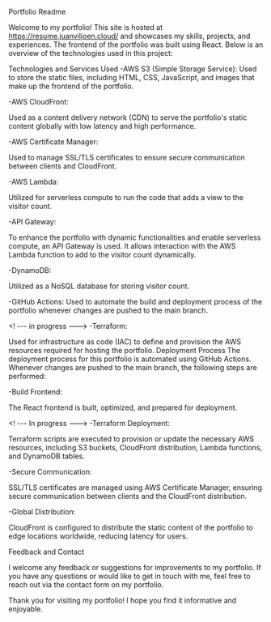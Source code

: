 Portfolio Readme

Welcome to my portfolio! This site is hosted at https://resume.juanviljoen.cloud/ and showcases my skills, projects, and experiences. The frontend of the portfolio was built using React. Below is an overview of the technologies used in this project:

Technologies and Services Used
-AWS S3 (Simple Storage Service):
Used to store the static files, including HTML, CSS, JavaScript, and images that make up the frontend of the portfolio.

-AWS CloudFront:

Used as a content delivery network (CDN) to serve the portfolio's static content globally with low latency and high performance.

-AWS Certificate Manager:

Used to manage SSL/TLS certificates to ensure secure communication between clients and CloudFront.

-AWS Lambda:

Utilized for serverless compute to run the code that adds a view to the visitor count.

-API Gateway: 

To enhance the portfolio with dynamic functionalities and enable serverless compute, an API Gateway is used. It allows interaction with the AWS Lambda function to add to the visitor count dynamically.

-DynamoDB:

Utilized as a NoSQL database for storing visitor count.

-GitHub Actions:
Used to automate the build and deployment process of the portfolio whenever changes are pushed to the main branch.

 <! --- in progress ---> -Terraform:
 
Used for infrastructure as code (IAC) to define and provision the AWS resources required for hosting the portfolio.
Deployment Process
The deployment process for this portfolio is automated using GitHub Actions. Whenever changes are pushed to the main branch, the following steps are performed:

-Build Frontend:

The React frontend is built, optimized, and prepared for deployment.

 <! --- In progress ---> 
-Terraform Deployment:

Terraform scripts are executed to provision or update the necessary AWS resources, including S3 buckets, CloudFront distribution, Lambda functions, and DynamoDB tables.

-Secure Communication:

SSL/TLS certificates are managed using AWS Certificate Manager, ensuring secure communication between clients and the CloudFront distribution.

-Global Distribution:

CloudFront is configured to distribute the static content of the portfolio to edge locations worldwide, reducing latency for users.

Feedback and Contact

I welcome any feedback or suggestions for improvements to my portfolio. If you have any questions or would like to get in touch with me, feel free to reach out via the contact form on my portfolio.

Thank you for visiting my portfolio! I hope you find it informative and enjoyable.

